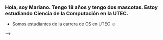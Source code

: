 ### Hola, soy Mariano. Tengo 18 años y tengo dos mascotas. Estoy estudiando Ciencia de la Computación en la UTEC. 

- Somos estudiantes de la carrera de CS en UTEC ☺

-->
